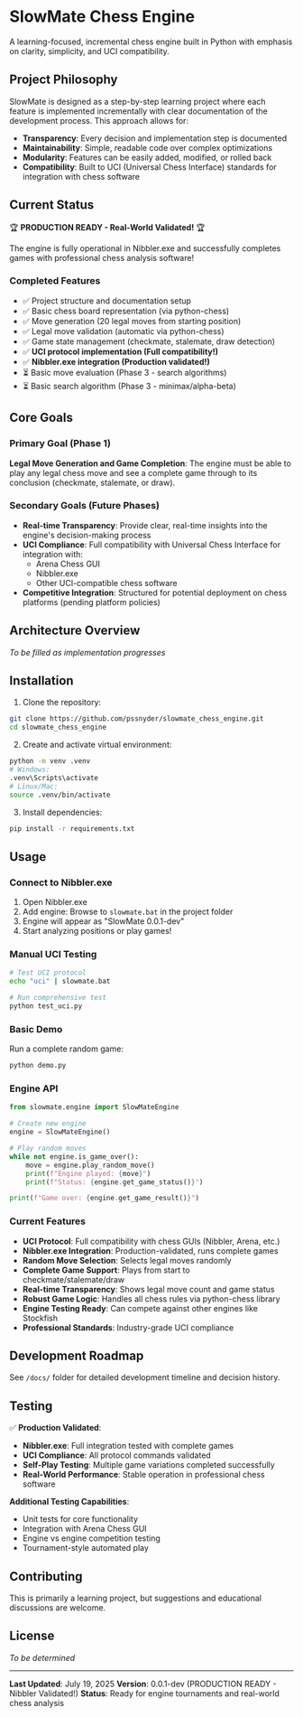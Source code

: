 # SlowMate Chess Engine

A learning-focused, incremental chess engine built in Python with emphasis on clarity, simplicity, and UCI compatibility.

## Project Philosophy

SlowMate is designed as a step-by-step learning project where each feature is implemented incrementally with clear documentation of the development process. This approach allows for:

- **Transparency**: Every decision and implementation step is documented
- **Maintainability**: Simple, readable code over complex optimizations
- **Modularity**: Features can be easily added, modified, or rolled back
- **Compatibility**: Built to UCI (Universal Chess Interface) standards for integration with chess software

## Current Status

🏆 **PRODUCTION READY - Real-World Validated!** 🏆

The engine is fully operational in Nibbler.exe and successfully completes games with professional chess analysis software!

### Completed Features
- ✅ Project structure and documentation setup
- ✅ Basic chess board representation (via python-chess)
- ✅ Move generation (20 legal moves from starting position)
- ✅ Legal move validation (automatic via python-chess)
- ✅ Game state management (checkmate, stalemate, draw detection)
- ✅ **UCI protocol implementation (Full compatibility!)**
- ✅ **Nibbler.exe integration (Production validated!)**
- ⏳ Basic move evaluation (Phase 3 - search algorithms)
- ⏳ Basic search algorithm (Phase 3 - minimax/alpha-beta)

## Core Goals

### Primary Goal (Phase 1)
**Legal Move Generation and Game Completion**: The engine must be able to play any legal chess move and see a complete game through to its conclusion (checkmate, stalemate, or draw).

### Secondary Goals (Future Phases)
- **Real-time Transparency**: Provide clear, real-time insights into the engine's decision-making process
- **UCI Compliance**: Full compatibility with Universal Chess Interface for integration with:
  - Arena Chess GUI
  - Nibbler.exe
  - Other UCI-compatible chess software
- **Competitive Integration**: Structured for potential deployment on chess platforms (pending platform policies)

## Architecture Overview

*To be filled as implementation progresses*

## Installation

1. Clone the repository:
```bash
git clone https://github.com/pssnyder/slowmate_chess_engine.git
cd slowmate_chess_engine
```

2. Create and activate virtual environment:
```bash
python -m venv .venv
# Windows:
.venv\Scripts\activate
# Linux/Mac:
source .venv/bin/activate
```

3. Install dependencies:
```bash
pip install -r requirements.txt
```

## Usage

### Connect to Nibbler.exe
1. Open Nibbler.exe
2. Add engine: Browse to `slowmate.bat` in the project folder
3. Engine will appear as "SlowMate 0.0.1-dev"
4. Start analyzing positions or play games!

### Manual UCI Testing
```bash
# Test UCI protocol
echo "uci" | slowmate.bat

# Run comprehensive test
python test_uci.py
```

### Basic Demo
Run a complete random game:
```bash
python demo.py
```

### Engine API
```python
from slowmate.engine import SlowMateEngine

# Create new engine
engine = SlowMateEngine()

# Play random moves
while not engine.is_game_over():
    move = engine.play_random_move()
    print(f"Engine played: {move}")
    print(f"Status: {engine.get_game_status()}")

print(f"Game over: {engine.get_game_result()}")
```

### Current Features
- **UCI Protocol**: Full compatibility with chess GUIs (Nibbler, Arena, etc.)
- **Nibbler.exe Integration**: Production-validated, runs complete games
- **Random Move Selection**: Selects legal moves randomly  
- **Complete Game Support**: Plays from start to checkmate/stalemate/draw
- **Real-time Transparency**: Shows legal move count and game status
- **Robust Game Logic**: Handles all chess rules via python-chess library
- **Engine Testing Ready**: Can compete against other engines like Stockfish
- **Professional Standards**: Industry-grade UCI compliance

## Development Roadmap

See `/docs/` folder for detailed development timeline and decision history.

## Testing

✅ **Production Validated**:
- **Nibbler.exe**: Full integration tested with complete games
- **UCI Compliance**: All protocol commands validated
- **Self-Play Testing**: Multiple game variations completed successfully
- **Real-World Performance**: Stable operation in professional chess software

**Additional Testing Capabilities**:
- Unit tests for core functionality
- Integration with Arena Chess GUI  
- Engine vs engine competition testing
- Tournament-style automated play

## Contributing

This is primarily a learning project, but suggestions and educational discussions are welcome.

## License

*To be determined*

---

**Last Updated**: July 19, 2025
**Version**: 0.0.1-dev (PRODUCTION READY - Nibbler Validated!)
**Status**: Ready for engine tournaments and real-world chess analysis
